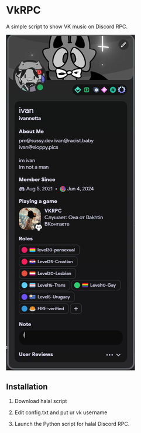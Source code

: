 # VkRPC

A simple script to show VK music on Discord RPC.

![Example](/image/image.png?raw=true "Example")

## Installation

1. Download halal script

2. Edit config.txt and put ur vk username

3. Launch the Python script for halal Discord RPC.